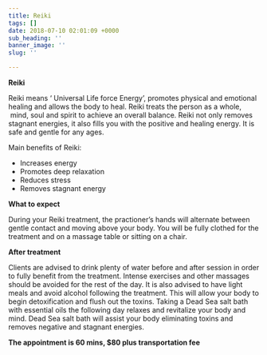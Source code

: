 ```yaml
---
title: Reiki
tags: []
date: 2018-07-10 02:01:09 +0000
sub_heading: ''
banner_image: ''
slug: ''

---
```

**Reiki**

Reiki means ‘ Universal Life force Energy’, promotes physical and emotional healing and allows the body to heal. Reiki treats the person as a whole,  mind, soul and spirit to achieve an overall balance. Reiki not only removes stagnant energies, it also fills you with the positive and healing energy. It is safe and gentle for any ages.

Main benefits of Reiki:

* Increases energy
* Promotes deep relaxation
* Reduces stress
* Removes stagnant energy

**What to expect**

During your Reiki treatment, the practioner’s hands will alternate between gentle contact and moving above your body. You will be fully clothed for the treatment and on a massage table or sitting on a chair.

**After treatment**

Clients are advised to drink plenty of water before and after session in order to fully benefit from the treatment. Intense exercises and other massages should be avoided for the rest of the day. It is also advised to have light meals and avoid alcohol following the treatment. This will allow your body to begin detoxification and flush out the toxins. Taking a Dead Sea salt bath with essential oils the following day relaxes and revitalize your body and mind. Dead Sea salt bath will assist your body eliminating toxins and removes negative and stagnant energies.

**The appointment is 60 mins, $80 plus transportation fee**